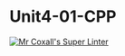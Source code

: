 # Unit4-01-CPP
[![Mr Coxall's Super Linter](https://github.com/ICS3U-Programming-TamerZ/Unit4-01-CPP/workflows/Mr%20Coxall's%20Super%20Linter/badge.svg)](https://github.com/ICS3U-Programming-TamerZ/Unit4-01-CPP/actions/)
